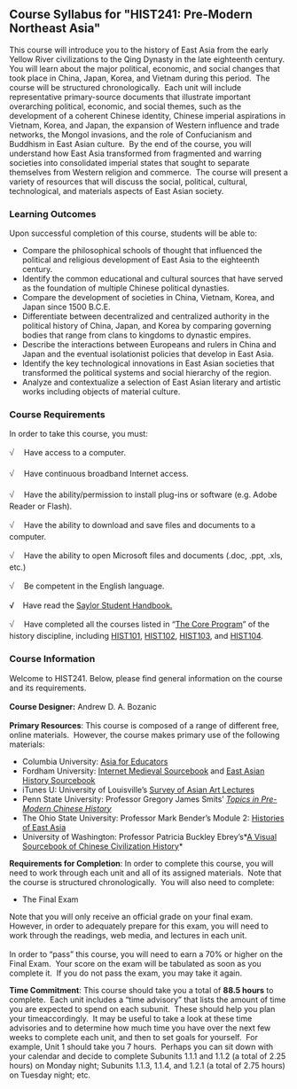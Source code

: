 Course Syllabus for "HIST241: Pre-Modern Northeast Asia"
--------------------------------------------------------

This course will introduce you to the history of East Asia from the
early Yellow River civilizations to the Qing Dynasty in the late
eighteenth century.  You will learn about the major political, economic,
and social changes that took place in China, Japan, Korea, and Vietnam
during this period.  The course will be structured chronologically. 
Each unit will include representative primary-source documents that
illustrate important overarching political, economic, and social themes,
such as the development of a coherent Chinese identity, Chinese imperial
aspirations in Vietnam, Korea, and Japan, the expansion of Western
influence and trade networks, the Mongol invasions, and the role of
Confucianism and Buddhism in East Asian culture.  By the end of the
course, you will understand how East Asia transformed from fragmented
and warring societies into consolidated imperial states that sought to
separate themselves from Western religion and commerce.  The course will
present a variety of resources that will discuss the social, political,
cultural, technological, and materials aspects of East Asian society.

### Learning Outcomes

Upon successful completion of this course, students will be able to:  

-   Compare the philosophical schools of thought that influenced the
    political and religious development of East Asia to the eighteenth
    century.
-   Identify the common educational and cultural sources that have
    served as the foundation of multiple Chinese political dynasties.
-   Compare the development of societies in China, Vietnam, Korea, and
    Japan since 1500 B.C.E.
-   Differentiate between decentralized and centralized authority in the
    political history of China, Japan, and Korea by comparing governing
    bodies that range from clans to kingdoms to dynastic empires.
-   Describe the interactions between Europeans and rulers in China and
    Japan and the eventual isolationist policies that develop in East
    Asia.
-   Identify the key technological innovations in East Asian societies
    that transformed the political systems and social hierarchy of the
    region.
-   Analyze and contextualize a selection of East Asian literary and
    artistic works including objects of material culture. 

### Course Requirements

In order to take this course, you must:  
  
 <span
style="color: rgb(85, 85, 85); font-family: 'Myriad Pro', 'Gill Sans', 'Gill Sans MT', Calibri, sans-serif; font-size: 16px; line-height: 24px; text-align: left; -webkit-text-size-adjust: none; ">√
   </span>Have access to a computer.  
  
 <span
style="color: rgb(85, 85, 85); font-family: 'Myriad Pro', 'Gill Sans', 'Gill Sans MT', Calibri, sans-serif; font-size: 16px; line-height: 24px; text-align: left; -webkit-text-size-adjust: none; ">√
   </span>Have continuous broadband Internet access.  
  
 <span
style="color: rgb(85, 85, 85); font-family: 'Myriad Pro', 'Gill Sans', 'Gill Sans MT', Calibri, sans-serif; font-size: 16px; line-height: 24px; text-align: left; -webkit-text-size-adjust: none; ">√
   </span>Have the ability/permission to install plug-ins or software
(e.g. Adobe Reader or Flash).  
  
 <span
style="color: rgb(85, 85, 85); font-family: 'Myriad Pro', 'Gill Sans', 'Gill Sans MT', Calibri, sans-serif; font-size: 16px; line-height: 24px; text-align: left; -webkit-text-size-adjust: none; ">√
   </span>Have the ability to download and save files and documents to a
computer.  
  
 <span
style="color: rgb(85, 85, 85); font-family: 'Myriad Pro', 'Gill Sans', 'Gill Sans MT', Calibri, sans-serif; font-size: 16px; line-height: 24px; text-align: left; -webkit-text-size-adjust: none; ">√
   </span>Have the ability to open Microsoft files and documents (.doc,
.ppt, .xls, etc.)  
  
 <span
style="color: rgb(85, 85, 85); font-family: 'Myriad Pro', 'Gill Sans', 'Gill Sans MT', Calibri, sans-serif; font-size: 16px; line-height: 24px; text-align: left; -webkit-text-size-adjust: none; ">√
   </span>Be competent in the English language.  
  
 √    Have read the [Saylor Student
Handbook.](http://www.saylor.org/site/wp-content/uploads/2012/05/Saylor-StudentHandbook.pdf)  
  
 <span
style="color: rgb(85, 85, 85); font-family: 'Myriad Pro', 'Gill Sans', 'Gill Sans MT', Calibri, sans-serif; font-size: 16px; line-height: 24px; text-align: left; -webkit-text-size-adjust: none; ">√
   </span>Have completed all the courses listed in “[The Core
Program](http://www.saylor.org/majors/history/)” of the history
discipline, including [HIST101](http://www.saylor.org/courses/hist101/),
[HIST102](http://www.saylor.org/courses/hist102/),
[HIST103](http://www.saylor.org/courses/hist103/), and
[HIST104](http://www.saylor.org/courses/hist104/).

### Course Information

Welcome to HIST241. Below, please find general information on the course
and its requirements.  
    
 **Course Designer:** Andrew D. A. Bozanic  
    
 **Primary Resources**: This course is composed of a range of different
free, online materials.  However, the course makes primary use of the
following materials:  

-   Columbia University: [Asia for
    Educators](http://afe.easia.columbia.edu/)
-   Fordham University: [Internet Medieval
    Sourcebook](http://www.fordham.edu/Halsall/sbook.asp) and [East
    Asian History
    Sourcebook](http://www.fordham.edu/Halsall/eastasia/eastasiasbook.asp)
-   iTunes U: University of Louisville’s [Survey of Asian Art
    Lectures](http://itunes.apple.com/us/itunes-u/han-dynasty-2/id431403649?i=92904476)
-   Penn State University: Professor Gregory James Smits’ *[Topics in
    Pre-Modern Chinese
    History](http://www.personal.psu.edu/faculty/g/j/gjs4/textbooks/PM-China/index.htm)*
-   The Ohio State University: Professor Mark Bender’s Module 2:
    [Histories of East
    Asia](http://people.cohums.ohio-state.edu/bender4/eall131/EAHReadings/module02/module02.html)
-   University of Washington: Professor Patricia Buckley Ebrey’s*[A
    Visual Sourcebook of Chinese Civilization
    History](http://depts.washington.edu/chinaciv/index.htm)*

**Requirements for Completion**: In order to complete this course, you
will need to work through each unit and all of its assigned materials.
 Note that the course is structured chronologically.  You will also need
to complete:  

-   The Final Exam 

Note that you will only receive an official grade on your final exam. 
However, in order to adequately prepare for this exam, you will need to
work through the readings, web media, and lectures in each unit.  
    
 In order to “pass” this course, you will need to earn a 70% or higher
on the Final Exam.  Your score on the exam will be tabulated as soon as
you complete it.  If you do not pass the exam, you may take it again.  
  
 **Time Commitment**: This course should take you a total of **88.5
hours** to complete.  Each unit includes a “time advisory” that lists
the amount of time you are expected to spend on each subunit.  These
should help you plan your timeaccordingly.  It may be useful to take a
look at these time advisories and to determine how much time you have
over the next few weeks to complete each unit, and then to set goals for
yourself.  For example, Unit 1 should take you 7 hours.  Perhaps you can
sit down with your calendar and decide to complete Subunits 1.1.1 and
1.1.2 (a total of 2.25 hours) on Monday night; Subunits 1.1.3, 1.1.4,
and 1.2.1 (a total of 2.75 hours) on Tuesday night; etc.  
  

